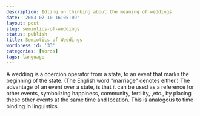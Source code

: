 ```yaml
---
description: Idling on thinking about the meaning of weddings
date: '2003-07-10 16:05:09'
layout: post
slug: semiotics-of-weddings
status: publish
title: Semiotics of Weddings
wordpress_id: '33'
categories: [Words]
tags: language
---
```


A wedding is a coercion operator from a state, to an event that marks the beginning of the state.  (The English word "marriage" denotes either.)  The advantage of an event over a state, is that it can be used as a reference for other events, symbolizing happiness, community, fertility, ,etc., by placing these other events at the same time and location.  This is analogous to time binding in linguistics.
